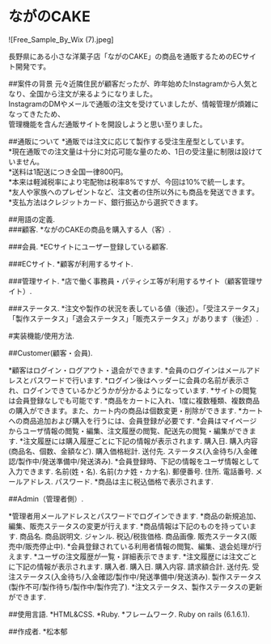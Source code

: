 # ながのCAKE

![Free_Sample_By_Wix (7).jpeg]

長野県にある小さな洋菓子店「ながのCAKE」の商品を通販するためのECサイト開発です。  

##案件の背景
元々近隣住民が顧客だったが、昨年始めたInstagramから人気となり、全国から注文が来るようになりました。   
InstagramのDMやメールで通販の注文を受けていましたが、情報管理が煩雑になってきたため、  
管理機能を含んだ通販サイトを開設しようと思い至りました。  

##通販について
*通販では注文に応じて製作する受注生産型としています。    
*現在通販での注文量は十分に対応可能な量のため、1日の受注量に制限は設けていません。  
*送料は1配送につき全国一律800円。   
*本来は軽減税率により宅配物は税率8%ですが、今回は10%で統一します。    
*友人や家族へのプレゼントなど、注文者の住所以外にも商品を発送できます。    
*支払方法はクレジットカード、銀行振込から選択できます。    

##用語の定義.  
###顧客. 
*ながのCAKEの商品を購入する人（客）. 

###会員. 
*ECサイトにユーザー登録している顧客. 

###ECサイト. 
*顧客が利用するサイト. 

###管理サイト. 
*店で働く事務員・パティシエ等が利用するサイト（顧客管理サイト）. 

###ステータス. 
*注文や製作の状況を表している値（後述）。「受注ステータス」「製作ステータス」「退会ステータス」「販売ステータス」があります（後述）. 

#実装機能/使用方法. 

##Customer(顧客・会員). 

*顧客はログイン・ログアウト・退会ができます. 
*会員のログインはメールアドレスとパスワードで行います. 
*ログイン後はヘッダーに会員の名前が表示され、ログインできているかどうかが分かるようになっています. 
*サイトの閲覧は会員登録なしでも可能です. 
*商品をカートに入れ、1度に複数種類、複数商品の購入ができます。また、カート内の商品は個数変更・削除ができます. 
*カートへの商品追加および購入を行うには、会員登録が必要です. 
*会員はマイページからユーザ情報の閲覧・編集、注文履歴の閲覧、配送先の閲覧・編集ができます. 
*注文履歴には購入履歴ごとに下記の情報が表示されます. 
  購入日. 
  購入内容(商品名、個数、金額など). 
  購入価格総計. 
  送付先. 
  ステータス(入金待ち/入金確認/製作中/発送準備中/発送済み). 
*会員登録時、下記の情報をユーザ情報として入力できます. 
  名前(姓・名). 
  名前(カナ姓・カナ名). 
  郵便番号. 
  住所. 
  電話番号. 
  メールアドレス. 
  パスワード. 
*商品は主に税込価格で表示されます. 

##Admin（管理者側）. 

*管理者用メールアドレスとパスワードでログインできます. 
*商品の新規追加、編集、販売ステータスの変更が行えます. 
*商品情報は下記のものを持っています. 
  商品名. 
  商品説明文. 
  ジャンル. 
  税込/税抜価格. 
  商品画像. 
  販売ステータス(販売中/販売停止中). 
*会員登録されている利用者情報の閲覧、編集、退会処理が行えます. 
*ユーザの注文履歴が一覧・詳細表示できます. 
*注文履歴には注文ごとに下記の情報が表示されます. 
  購入者. 
  購入日. 
  購入内容. 
  請求額合計. 
  送付先. 
  受注ステータス(入金待ち/入金確認/製作中/発送準備中/発送済み). 
  製作ステータス(製作不可/製作待ち/製作中/製作完了). 
*注文ステータス、製作ステータスの更新ができます. 

##使用言語. 
*HTML&CSS. 
*Ruby. 
*フレームワーク. 
  Ruby on rails (6.1.6.1). 

##作成者. 
*松本郁









<!--This README would normally document whatever steps are necessary to get the-->
<!--application up and running.-->

<!--Things you may want to cover:-->

<!--* Ruby version-->

<!--* System dependencies-->

<!--* Configuration-->

<!--* Database creation-->

<!--* Database initialization-->

<!--* How to run the test suite-->

<!--* Services (job queues, cache servers, search engines, etc.)-->

<!--* Deployment instructions-->

<!--* ...-->
